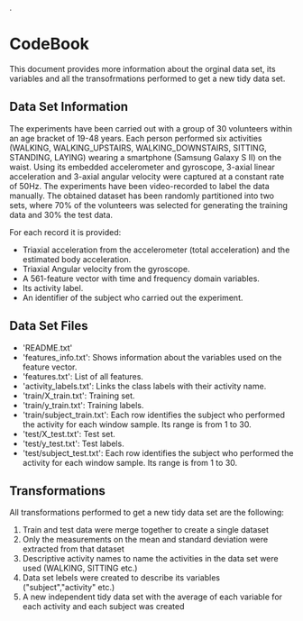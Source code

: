 .
# CodeBook

This document provides more information about the orginal data set, its variables and all the transofrmations performed to get a new tidy data set.

## Data Set Information

The experiments have been carried out with a group of 30 volunteers within an age bracket of 19-48 years. Each person performed six activities (WALKING, WALKING_UPSTAIRS, WALKING_DOWNSTAIRS, SITTING, STANDING, LAYING) wearing a smartphone (Samsung Galaxy S II) on the waist. Using its embedded accelerometer and gyroscope, 3-axial linear acceleration and 3-axial angular velocity were captured at a constant rate of 50Hz. The experiments have been video-recorded to label the data manually. The obtained dataset has been randomly partitioned into two sets, where 70% of the volunteers was selected for generating the training data and 30% the test data. 

For each record it is provided:

* Triaxial acceleration from the accelerometer (total acceleration) and the estimated body acceleration. 
* Triaxial Angular velocity from the gyroscope.  
* A 561-feature vector with time and frequency domain variables.  
* Its activity label.  
* An identifier of the subject who carried out the experiment. 

## Data Set Files

* 'README.txt'
* 'features_info.txt': Shows information about the variables used on the feature vector.
* 'features.txt': List of all features.
* 'activity_labels.txt': Links the class labels with their activity name.
* 'train/X_train.txt': Training set.
* 'train/y_train.txt': Training labels.
* 'train/subject_train.txt': Each row identifies the subject who performed the activity for each window sample. Its range is from 1 to 30. 
* 'test/X_test.txt': Test set.
* 'test/y_test.txt': Test labels.
* 'test/subject_test.txt': Each row identifies the subject who performed the activity for each window sample. Its range is from 1 to 30. 
 
## Transformations

All transformations performed to get a new tidy data set are the following:

<ol>
<li>Train and test data were merge together to create a single dataset</li>
<li>Only the measurements on the mean and standard deviation were extracted from that dataset</li>
<li>Descriptive activity names to name the activities in the data set were used (WALKING, SITTING etc.) </li>
<li>Data set lebels were created to describe its variables ("subject","activity" etc.)  </li>
<li>A new independent tidy data set with the average of each variable for each activity and each subject was created  </li>
</ol>



